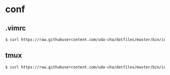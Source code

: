# conf

## .vimrc

```sh
$ curl https://raw.githubusercontent.com/uda-cha/dotfiles/master/bin/install_vimrc.sh | sh
```

## tmux

```sh
$ curl https://raw.githubusercontent.com/uda-cha/dotfiles/master/bin/install_tmux_conf.sh | sh
```
